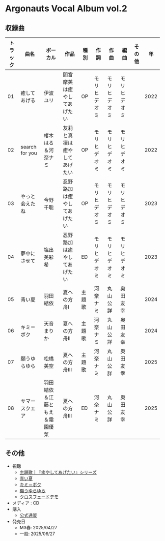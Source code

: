 # Argonauts Vocal Album vol.2

## 収録曲

| トラック | 曲名 | ボーカル | 作品 | 種別 | 作詞 | 作曲 | 編曲 | その他 | 年 |
|---|---|---|---|---|---|---|---|---|---|
| 01 | 癒してあげる | 伊波ユリ | 間宮摩美は癒やしてあげたい | OP | モリヒデオミ | モリヒデオミ | モリヒデオミ |  | 2022 |
| 02 | search for you | 椿木はる＆河奈ナミ | 友莉と真凜は癒やしてあげたい | OP | モリヒデオミ | モリヒデオミ | モリヒデオミ |  | 2022 |
| 03 | やっと会えたね | 今野千聡 | 忍野路加は癒やしてあげたい | OP | モリヒデオミ | モリヒデオミ | モリヒデオミ |  | 2023 |
| 04 | 夢中にさせて | 塩出美彩希 | 忍野路加は癒やしてあげたい | ED | モリヒデオミ | モリヒデオミ | モリヒデオミ |  | 2023 |
| 05 | 青い夏 | 羽田結依 | 夏への方舟Ⅰ | 主題歌 | 河奈ナミ | 丸山公詳 | 奥田友幸 |  | 2024 |
| 06 | キミ＝ボク | 天音まりか | 夏への方舟Ⅱ | 主題歌 | 河奈ナミ | 丸山公詳 | 奥田友幸 |  | 2024 |
| 07 | 願うゆらゆら | 松橋美空 | 夏への方舟III | 主題歌 | 河奈ナミ | 丸山公詳 | 奥田友幸 |  | 2025 |
| 08 | サマースクエア | 羽田結依＆江藤ともえ＆霜園優菜 | 夏への方舟III | ED | 河奈ナミ | 丸山公詳 | 奥田友幸 |  | 2025 |

## その他

- 視聴
    - [主題歌｜『癒やしてあげたい』シリーズ](https://argonauts-soft.com/products/ms29/special_song.html)
    - [青い夏](https://www.youtube.com/watch?v=x7TypEjzHzU)
    - [キミ＝ボク](https://www.youtube.com/watch?v=WWUVO9hWLMI)
    - [願うゆらゆら](https://www.youtube.com/watch?v=sn4mrhxMnHw)
    - [クロスフェードデモ](https://www.youtube.com/watch?v=V8OvCRyLkb4)
- メディア : CD
- 購入
    - [公式通販](https://hivesix.base.shop/items/109149540)
- 発売日
    - M3春: 2025/04/27
    - 一般: 2025/06/27